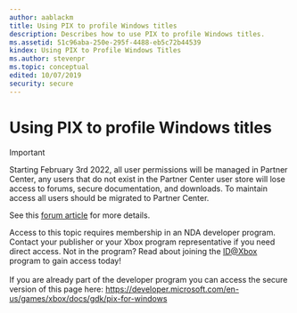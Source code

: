 ```yaml
---
author: aablackm
title: Using PIX to profile Windows titles
description: Describes how to use PIX to profile Windows titles.
ms.assetid: 51c96aba-250e-295f-4488-eb5c72b44539
kindex: Using PIX to Profile Windows Titles
ms.author: stevenpr
ms.topic: conceptual
edited: 10/07/2019
security: secure
---
```


# Using PIX to profile Windows titles
> [!IMPORTANT]
> Starting February 3rd 2022, all user permissions will be managed in Partner Center, any users that do not exist in the Partner Center user store will lose access to forums, secure documentation, and downloads. To maintain access all users should be migrated to Partner Center. <p></p>See this <a href="https://forums.xboxlive.com/articles/132187/breaking-change-user-access-for-forums-secure-docu.html">forum article</a> for more details.  

 Access to this topic requires membership in an NDA developer program. Contact your publisher or your Xbox program representative if you need direct access. Not in the program? Read about joining the <a href="https://www.xbox.com/Developers/id">ID@Xbox</a> program to gain access today!  <br/><br/>If you are already part of the developer program you can access the secure version of this page here: <a target="_blank" href="https://developer.microsoft.com/en-us/games/xbox/docs/gdk/pix-for-windows">https://developer.microsoft.com/en-us/games/xbox/docs/gdk/pix-for-windows</a>